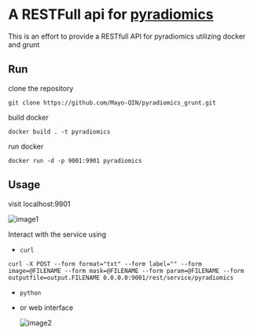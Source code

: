 # A RESTFull api for [pyradiomics](https://github.com/Radiomics/pyradiomics)

This is an effort to provide a RESTfull API for pyradiomics utilizing docker and grunt


## Run

clone the repository

```
git clone https://github.com/Mayo-QIN/pyradiomics_grunt.git

```

build docker

```
docker build . -t pyradiomics
```
run docker

```
docker run -d -p 9001:9901 pyradiomics
```

## Usage

visit localhost:9901

  ![image1](/images/1.jpg)

Interact with the service using

- `curl`
```
curl -X POST --form format="txt" --form label="" --form image=@FILENAME --form mask=@FILENAME --form param=@FILENAME --form outputfile=output.FILENAME 0.0.0.0:9001/rest/service/pyradiomics
```

- `python`

- or web interface

  ![image2](/images/2.jpg)

